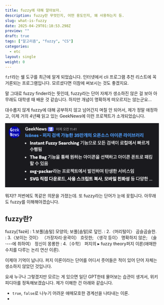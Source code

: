```yaml
---
title: fuzzy에 대해 알아보자.
description: fuzzy란 무엇인지, 어떤 용도인지, 왜 사용하는지 등.
slug: what-is-fuzzy
date: 2025-04-29T01:18:53.298Z
preview: ""
draft: true
tags: ["알고리즘", "fuzzy", "CS"]
categories:
  - etc
layout: single
weight: 0
---
```


`fzf`라는 쉘 도구를 최근에 알게 되었습니다. 인터넷에서 cli 프로그램 추천 리스트에 꼭 거론되는 프로그램입니다. 모르셨다면 이참에 써보시는 것도 좋겠지요.

말 그대로 fuzzy finder라는 뜻인데, fuzzy라는 단어 자체가 생소하진 않은 걸 보아 아무래도 대학생 때 배운 것 같습니다. 하지만 개념이 명확하게 떠오르지는 않는군요...

대수롭지 않게 fuzzy에 대해 공부하지 않고 넘어간지 며칠 안 되어서, 제가 정말 애정하고, 이제 거의 4년째 읽고 있는 GeekNews에 이런 프로젝트가 소개되었습니다.

![icones](image.png)

뭐지!? 저번에도 똑같은 의문을 가졌는데. 또 fuzzy라는 단어가 눈에 꽂힙니다. 아무래도 fuzzy를 이해해야겠습니다.

## fuzzy란?

fuzzy\[ˈfəzē]
: 1.보풀\[솜털] 모양의; 보풀\[솜털]로 덮인.
: 2.〈머리털이〉 곱슬곱슬한.
: 3.〈보이는 것이〉 （가장자리·윤곽이） 흐릿한; 〈생각 등이〉 명확하지 않은; （술·---에 취하여） 정신이 몽롱한
: 4.〔수학〕 퍼지의 ▸ fuzzy theory퍼지 이론(애매한 수치를 다루는 논리 연산 이론).

이제야 기억이 납니다. 퍼지 이론이라는 단어를 어디서 줏어들은 적이 있어 단어 자체는 생소하지 않았던 것입니다.

요새 누구나 그렇겠지만 모르는 게 있으면 일단 GPT한테 물어보는 습관이 생겨서, 위키피디아를 정독해보겠습니다. 제가 이해한 건 아래와 같습니다.

- `true`, `false`로 나누기 어려운 애매모호한 경계선을 나타내는 이론.
-
